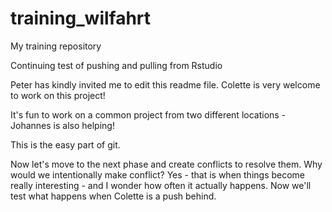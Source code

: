 # training_wilfahrt
My training repository

Continuing test of pushing and pulling from Rstudio

Peter has kindly invited me to edit this readme file. Colette is very welcome to work on this project!

It's fun to work on a common project from two different locations - Johannes is also helping!

This is the easy part of git.

Now let's move to the next phase and create conflicts to resolve them. Why would we intentionally make conflict? Yes - that is when things become really interesting - and I wonder how often it actually happens. Now we'll test what happens when Colette is a push behind.


